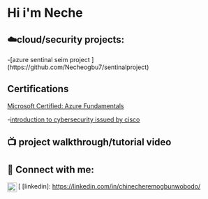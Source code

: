 <h1>Hi i'm Neche</a></h1>

             
<h2> ☁️cloud/security  projects:</h2>
-[azure sentinal seim project ](https://github.com/Necheogbu7/sentinalproject)

<h2>Certifications</h2>
<a href="https://www.credly.com/badges/ed481e36-d85c-4bc2-8a92-105b6a120e94/public_url">Microsoft Certified: Azure Fundamentals</a>

-[introduction to cybersecurity issued by cisco](https://www.credly.com/badges/bc46596b-060a-4e4c-9461-baa34c25d47b/public_url)


<h2>📺 project walkthrough/tutorial video </h2>


<h2> 🤳 Connect with me:</h2>

[<img align="left" alt="chinecheremogbunwobodo | LinkedIn" width="22px" src="https://cdn.jsdelivr.net/npm/simple-icons@v3/icons/linkedin.svg" />
[linkedin]: https://linkedin.com/in/chinecheremogbunwobodo/


<!--
